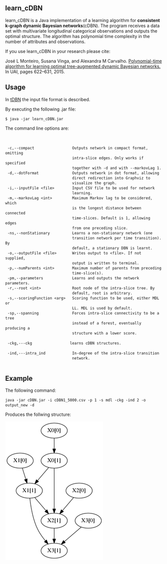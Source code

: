 ## learn_cDBN

learn_cDBN is a Java implementation of a learning algorithm for **consistent k-graph dynamic Bayesian networks**(cDBN). The program receives a data set with multivariate longitudinal categorical observations and outputs the optimal structure. The algorithm has polynomial time complexity in the number of attributes and observations. 

If you use learn_cDBN in your research please cite:

José L Monteiro, Susana Vinga, and Alexandra M Carvalho. [Polynomial-time algorithm for learning
optimal tree-augmented dynamic Bayesian networks.](http://auai.org/uai2015/proceedings/papers/329.pdf) In UAI, pages 622–631, 2015.

## Usage

In [tDBN](http://josemonteiro.github.io/tDBN/) the input file format is described.

By executing the following .jar file:
```
$ java -jar learn_cDBN.jar

```

The command line options are:
```


 -c,--compact                 Outputs network in compact format, omitting
                              intra-slice edges. Only works if specified
                              together with -d and with --markovLag 1.
 -d,--dotFormat               Outputs network in dot format, allowing
                              direct redirection into Graphviz to
                              visualize the graph.
 -i,--inputFile <file>        Input CSV file to be used for network
                              learning.
 -m,--markovLag <int>         Maximum Markov lag to be considered, which
                              is the longest distance between connected
                              time-slices. Default is 1, allowing edges
                              from one preceding slice.
 -ns,--nonStationary          Learns a non-stationary network (one
                              transition network per time transition). By
                              default, a stationary DBN is learnt.
 -o,--outputFile <file>       Writes output to <file>. If not supplied,
                              output is written to terminal.
 -p,--numParents <int>        Maximum number of parents from preceding
                              time-slice(s).
 -pm,--parameters             Learns and outputs the network parameters.
 -r,--root <int>              Root node of the intra-slice tree. By
                              default, root is arbitrary.
 -s,--scoringFunction <arg>   Scoring function to be used, either MDL or
                              LL. MDL is used by default.
 -sp,--spanning               Forces intra-slice connectivity to be a tree
                              instead of a forest, eventually producing a
                              structure with a lower score.
                              
 -ckg,---ckg                 learns cDBN structures.
                              
 -ind,---intra_ind            In-degree of the intra-slice transition 
                              network.
                                                       
```
## Example

The following command:

```
java -jar cDBN.jar -i cDBN1_5000.csv -p 1 -s mdl -ckg -ind 2 -o output_new -d 

```

Produces the follwing structure:

![network](output.png)






